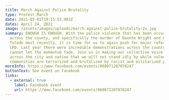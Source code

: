 ```yaml
---
title: March Against Police Brutality
type: Protest March
date: 2021-05-01T19:15:53.903Z
dates: April 24, 2021
image: /assets/images/uploads/march-against-police-brutality-2x.jpg
summary: ENOUGH IS ENOUGH. With the police violence that has been occurring
  across the county, and specifically the murder of Daunte Wright and Adam
  Toledo most recently, it is time for us to again push for major reforms to the
  CPD. Last year there were incredible demonstrations across the country and we
  cannot let the momentum fade. Join us in making our collective voice heard
  across the city and nation that we will not stand idly by while vulnerable
  communities are terrorized and brutalized by racist and militarized police.
moreInfo: https://www.facebook.com/events/868071207078247
buttonText: See event on Facebook
links:
  - external: true
    label: Facebook event
    url: https://www.facebook.com/events/868071207078247
---
```

